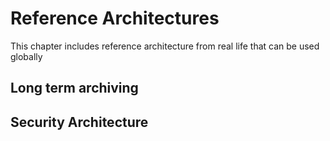 # Reference Architectures
This chapter includes reference architecture from real life that can be used globally

## Long term archiving

## Security Architecture
